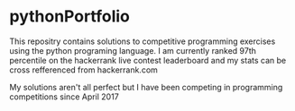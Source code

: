 # pythonPortfolio

This repositry contains solutions to competitive programming exercises using the python programing language. I am currently ranked 97th percentile on the hackerrank live contest leaderboard and my stats can be cross refferenced from hackerrank.com

My solutions aren't all perfect but I have been competing in programming competitions since April 2017 
